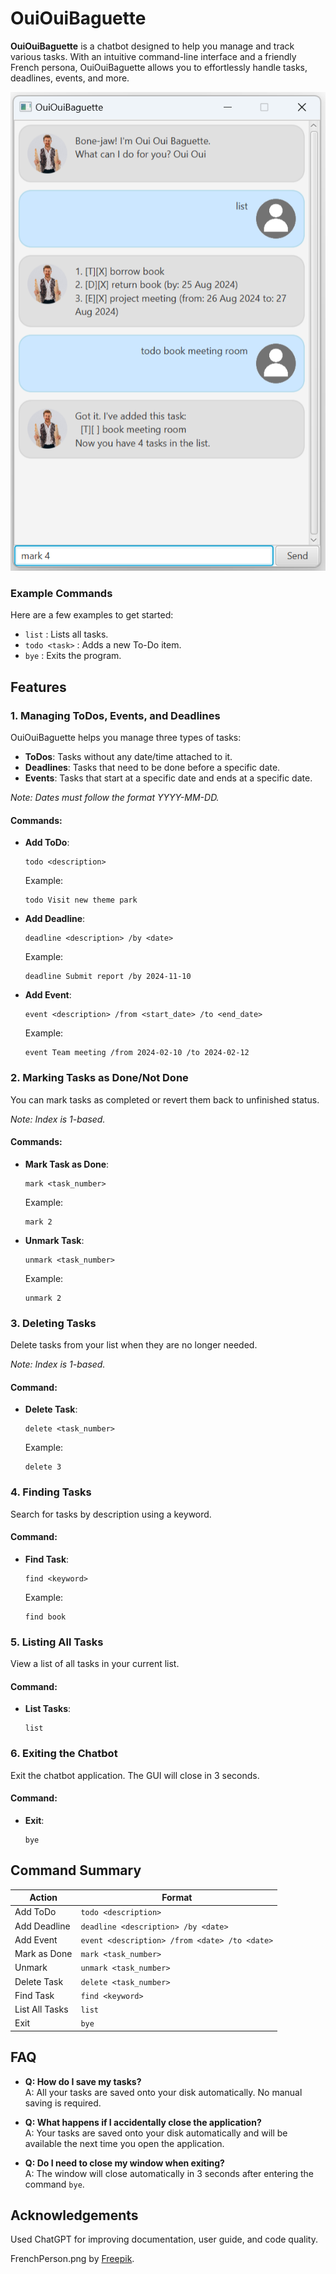 # OuiOuiBaguette

**OuiOuiBaguette** is a chatbot designed to help you manage and track various tasks. With an intuitive command-line interface and a friendly French persona, OuiOuiBaguette allows you to effortlessly handle tasks, deadlines, events, and more.

![Screenshot of OuiOuiBaguette showing the list, todo, and mark commands](ui.png)

### Example Commands
Here are a few examples to get started:
- `list` : Lists all tasks.
- `todo <task>` : Adds a new To-Do item.
- `bye` : Exits the program.

## Features

### 1. Managing ToDos, Events, and Deadlines
OuiOuiBaguette helps you manage three types of tasks:
- **ToDos**: Tasks without any date/time attached to it.
- **Deadlines**: Tasks that need to be done before a specific date.
- **Events**: Tasks that start at a specific date and ends at a specific date.

_Note: Dates must follow the format YYYY-MM-DD._

#### Commands:
- **Add ToDo**:  
  ```
  todo <description>
  ```  
  Example:  
  ```
  todo Visit new theme park
  ```
- **Add Deadline**:  
  ```
  deadline <description> /by <date>
  ```  
  Example:  
  ```
  deadline Submit report /by 2024-11-10
  ```
- **Add Event**:  
  ```
  event <description> /from <start_date> /to <end_date>
  ```  
  Example:  
  ```
  event Team meeting /from 2024-02-10 /to 2024-02-12
  ```

### 2. Marking Tasks as Done/Not Done
You can mark tasks as completed or revert them back to unfinished status.

_Note: Index is 1-based._

#### Commands:
- **Mark Task as Done**:  
  ```
  mark <task_number>
  ```  
  Example:  
  ```
  mark 2
  ```
- **Unmark Task**:  
  ```
  unmark <task_number>
  ```  
  Example:  
  ```
  unmark 2
  ```

### 3. Deleting Tasks
Delete tasks from your list when they are no longer needed.

_Note: Index is 1-based._

#### Command:
- **Delete Task**:  
  ```
  delete <task_number>
  ```  
  Example:  
  ```
  delete 3
  ```

### 4. Finding Tasks
Search for tasks by description using a keyword.

#### Command:
- **Find Task**:  
  ```
  find <keyword>
  ```  
  Example:  
  ```
  find book
  ```

### 5. Listing All Tasks
View a list of all tasks in your current list.

#### Command:
- **List Tasks**:  
  ```
  list
  ```

### 6. Exiting the Chatbot
Exit the chatbot application. The GUI will close in 3 seconds.

#### Command:
- **Exit**:  
  ```
  bye
  ```

## Command Summary
| Action            | Format                                        |
|-------------------|-----------------------------------------------|
| Add ToDo          | `todo <description>`                          |
| Add Deadline      | `deadline <description> /by <date>`           |
| Add Event         | `event <description> /from <date> /to <date>` |
| Mark as Done      | `mark <task_number>`                          |
| Unmark            | `unmark <task_number>`                        |
| Delete Task       | `delete <task_number>`                        |
| Find Task         | `find <keyword>`                              |
| List All Tasks    | `list`                                        |
| Exit              | `bye`                                         |

## FAQ
- **Q: How do I save my tasks?**  
  A: All your tasks are saved onto your disk automatically. No manual saving is required.

- **Q: What happens if I accidentally close the application?**  
  A: Your tasks are saved onto your disk automatically and will be available the next time you open the application.

- **Q: Do I need to close my window when exiting?**  
A: The window will close automatically in 3 seconds after entering the command `bye`.


## Acknowledgements
Used ChatGPT for improving documentation, user guide, and code quality.

FrenchPerson.png by [Freepik](https://www.freepik.com/free-photo/handsome-man-eating-french-baguettes_14923072.htm#fromView=search&page=1&position=2&uuid=fafbe9e1-9c04-4564-929d-c5827f82ff19).
